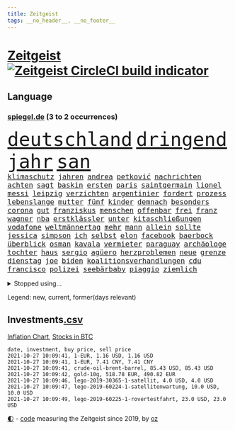 ```yaml
---
title: Zeitgeist
tags: __no_header__, __no_footer__
---
```


# [Zeitgeist](https://oliz.io/zeitgeist/) [![Zeitgeist CircleCI build indicator](https://circleci.com/gh/ooz/zeitgeist.svg?style=shield)](https://circleci.com/gh/ooz/zeitgeist)

## Language

<h3><a href="https://www.spiegel.de" target="_blank">spiegel.de</a> (3 to 2 occurrences)</h3>
<p style="font-family:monospace">
<span style="font-size:32pt"><a href="news_links.html#deutschland" class="current">deutschland</a></span>
<span style="font-size:32pt"><a href="news_links.html#dringend" class="current">dringend</a></span>
<span style="font-size:32pt"><a href="news_links.html#jahr" class="current">jahr</a></span>
<span style="font-size:32pt"><a href="news_links.html#san" class="current">san</a></span>
<br>
<span style="font-size:12pt"><a href="news_links.html#klimaschutz" class="current">klimaschutz</a></span>
<span style="font-size:12pt"><a href="news_links.html#jahren" class="current">jahren</a></span>
<span style="font-size:12pt"><a href="news_links.html#andrea" class="current">andrea</a></span>
<span style="font-size:12pt"><a href="news_links.html#petković" class="current">petković</a></span>
<span style="font-size:12pt"><a href="news_links.html#nachrichten" class="current">nachrichten</a></span>
<span style="font-size:12pt"><a href="news_links.html#achten" class="current">achten</a></span>
<span style="font-size:12pt"><a href="news_links.html#sagt" class="current">sagt</a></span>
<span style="font-size:12pt"><a href="news_links.html#baskin" class="new">baskin</a></span>
<span style="font-size:12pt"><a href="news_links.html#ersten" class="current">ersten</a></span>
<span style="font-size:12pt"><a href="news_links.html#paris" class="current">paris</a></span>
<span style="font-size:12pt"><a href="news_links.html#saintgermain" class="current">saintgermain</a></span>
<span style="font-size:12pt"><a href="news_links.html#lionel" class="current">lionel</a></span>
<span style="font-size:12pt"><a href="news_links.html#messi" class="current">messi</a></span>
<span style="font-size:12pt"><a href="news_links.html#leipzig" class="current">leipzig</a></span>
<span style="font-size:12pt"><a href="news_links.html#verzichten" class="current">verzichten</a></span>
<span style="font-size:12pt"><a href="news_links.html#argentinier" class="new">argentinier</a></span>
<span style="font-size:12pt"><a href="news_links.html#fordert" class="current">fordert</a></span>
<span style="font-size:12pt"><a href="news_links.html#prozess" class="current">prozess</a></span>
<span style="font-size:12pt"><a href="news_links.html#lebenslange" class="current">lebenslange</a></span>
<span style="font-size:12pt"><a href="news_links.html#mutter" class="current">mutter</a></span>
<span style="font-size:12pt"><a href="news_links.html#fünf" class="current">fünf</a></span>
<span style="font-size:12pt"><a href="news_links.html#kinder" class="current">kinder</a></span>
<span style="font-size:12pt"><a href="news_links.html#demnach" class="current">demnach</a></span>
<span style="font-size:12pt"><a href="news_links.html#besonders" class="current">besonders</a></span>
<span style="font-size:12pt"><a href="news_links.html#corona" class="current">corona</a></span>
<span style="font-size:12pt"><a href="news_links.html#gut" class="current">gut</a></span>
<span style="font-size:12pt"><a href="news_links.html#franziskus" class="current">franziskus</a></span>
<span style="font-size:12pt"><a href="news_links.html#menschen" class="current">menschen</a></span>
<span style="font-size:12pt"><a href="news_links.html#offenbar" class="current">offenbar</a></span>
<span style="font-size:12pt"><a href="news_links.html#frei" class="current">frei</a></span>
<span style="font-size:12pt"><a href="news_links.html#franz" class="current">franz</a></span>
<span style="font-size:12pt"><a href="news_links.html#wagner" class="current">wagner</a></span>
<span style="font-size:12pt"><a href="news_links.html#nba" class="current">nba</a></span>
<span style="font-size:12pt"><a href="news_links.html#erstklässler" class="current">erstklässler</a></span>
<span style="font-size:12pt"><a href="news_links.html#unter" class="current">unter</a></span>
<span style="font-size:12pt"><a href="news_links.html#kitaschließungen" class="new">kitaschließungen</a></span>
<span style="font-size:12pt"><a href="news_links.html#vodafone" class="current">vodafone</a></span>
<span style="font-size:12pt"><a href="news_links.html#weltmännertag" class="new">weltmännertag</a></span>
<span style="font-size:12pt"><a href="news_links.html#mehr" class="current">mehr</a></span>
<span style="font-size:12pt"><a href="news_links.html#mann" class="current">mann</a></span>
<span style="font-size:12pt"><a href="news_links.html#allein" class="current">allein</a></span>
<span style="font-size:12pt"><a href="news_links.html#sollte" class="current">sollte</a></span>
<span style="font-size:12pt"><a href="news_links.html#jessica" class="current">jessica</a></span>
<span style="font-size:12pt"><a href="news_links.html#simpson" class="new">simpson</a></span>
<span style="font-size:12pt"><a href="news_links.html#ich" class="current">ich</a></span>
<span style="font-size:12pt"><a href="news_links.html#selbst" class="current">selbst</a></span>
<span style="font-size:12pt"><a href="news_links.html#elon" class="current">elon</a></span>
<span style="font-size:12pt"><a href="news_links.html#facebook" class="current">facebook</a></span>
<span style="font-size:12pt"><a href="news_links.html#baerbock" class="current">baerbock</a></span>
<span style="font-size:12pt"><a href="news_links.html#überblick" class="current">überblick</a></span>
<span style="font-size:12pt"><a href="news_links.html#osman" class="new">osman</a></span>
<span style="font-size:12pt"><a href="news_links.html#kavala" class="new">kavala</a></span>
<span style="font-size:12pt"><a href="news_links.html#vermieter" class="current">vermieter</a></span>
<span style="font-size:12pt"><a href="news_links.html#paraguay" class="new">paraguay</a></span>
<span style="font-size:12pt"><a href="news_links.html#archäologe" class="new">archäologe</a></span>
<span style="font-size:12pt"><a href="news_links.html#tochter" class="current">tochter</a></span>
<span style="font-size:12pt"><a href="news_links.html#haus" class="current">haus</a></span>
<span style="font-size:12pt"><a href="news_links.html#sergio" class="current">sergio</a></span>
<span style="font-size:12pt"><a href="news_links.html#agüero" class="current">agüero</a></span>
<span style="font-size:12pt"><a href="news_links.html#herzproblemen" class="new">herzproblemen</a></span>
<span style="font-size:12pt"><a href="news_links.html#neue" class="current">neue</a></span>
<span style="font-size:12pt"><a href="news_links.html#grenze" class="current">grenze</a></span>
<span style="font-size:12pt"><a href="news_links.html#dienstag" class="current">dienstag</a></span>
<span style="font-size:12pt"><a href="news_links.html#joe" class="current">joe</a></span>
<span style="font-size:12pt"><a href="news_links.html#biden" class="current">biden</a></span>
<span style="font-size:12pt"><a href="news_links.html#koalitionsverhandlungen" class="current">koalitionsverhandlungen</a></span>
<span style="font-size:12pt"><a href="news_links.html#cdu" class="current">cdu</a></span>
<span style="font-size:12pt"><a href="news_links.html#francisco" class="current">francisco</a></span>
<span style="font-size:12pt"><a href="news_links.html#polizei" class="current">polizei</a></span>
<span style="font-size:12pt"><a href="news_links.html#seebärbaby" class="new">seebärbaby</a></span>
<span style="font-size:12pt"><a href="news_links.html#piaggio" class="current">piaggio</a></span>
<span style="font-size:12pt"><a href="news_links.html#ziemlich" class="current">ziemlich</a></span>
</p>
<details>
<summary>Stopped using...</summary>
<p class="former" style="font-size:12pt">
also(377) brettspiele(377) lisa(377) bieten(376) diskussion(376) netzwerken(376) reformen(376) aufgefordert(375) chinesischer(375) hersteller(375) usaußenminister(375) figur(374) frühen(374) helfer(374) luft(374) muster(374) nominierung(374) schwieriger(374) tiktok(374) begleitet(373) covid(373) einzelhandel(373) humor(373) juventus(373) klagt(373) privaten(373) vergewaltigt(373) wahlbetrug(373) weitergeht(373) werben(373) 7(372) angebot(372) bekanntesten(372) dauerhaft(372) elektroauto(372) finanzminister(372) kurzarbeit(372) sprache(372) unterschiede(372) versteigert(372) versäumnisse(372) wand(372) wenden(372) andré(371) flieht(371) gutachten(371) melanie(371) oppositionellen(371) sarscov2(371) sofort(371) steuert(371) toni(371) zurückkehren(371) 39(370) 79(370) betriebe(370) gast(370) gerufen(370) historiker(370) infektion(370) italiens(370) jedem(370) paare(370) reul(370) terroristen(370) verkehrsminister(370) verlegt(370) zusätzlich(370) zwang(370) öffnen(370) übergeben(370) 2000(369) abstimmen(369) auskommen(369) bayerischen(369) befindet(369) h(369) kochinstituts(369) lady(369) leichter(369) rand(369) umso(369) williams(369) ausgenutzt(368) begrenzen(368) drama(368) emma(368) gearbeitet(368) passen(368) polizeieinsatz(368) portugal(368) runde(368) schweiz(368) weltweite(368) 2024(367) australische(367) bemühungen(367) bremst(367) desaster(367) egal(367) fließt(367) geplante(367) meghan(367) neueste(367) reichte(367) spekuliert(367) szenen(367) first(366) geistliche(366) litauen(366) michelle(366) shutdown(366) smith(366) tagelang(366) verwendet(366) yorker(366) 25(365) 43(365) anbieten(365) außenpolitik(365) bischofskonferenz(365) einführen(365) einziehen(365) gastgeber(365) historisch(365) konservativen(365) kulissen(365) langsam(365) massiven(365) rtl(365) wege(365) 16jährige(364) angemessen(364) angenommen(364) anzeigen(364) bittere(364) fielen(364) herrschen(364) kardinal(364) linkspartei(364) rainer(364) sensation(364) werkzeug(364) yorks(364) abzug(363) gesunde(363) homeoffice(363) homosexuelle(363) natur(363) ungewiss(363) covid19patienten(362) deutlicher(362) endspiel(362) gesundheitlichen(362) red(362) regiert(362) taktik(362) trennen(362) unternehmens(362) zivilisten(362) ausbau(361) neustart(361) park(361) politologe(361) sowohl(361) wuhan(361) englischen(360) forderung(360) negative(360) petra(360) veranstaltungen(360) verzögern(360) weder(360) bedeutung(359) beschäftigen(359) kilometern(359) siegen(359) tim(359) unruhe(359) wehrte(359) besuchen(358) dänischen(358) eilish(358) endgültig(358) nahezu(358) politikerinnen(358) rollen(358) starker(358) trainiert(358) umsatz(358) zigaretten(358) platzen(357) rivale(357) schwierige(357) gefühlt(356) schnellen(356) tauchen(356) unterliegt(356) genehmigung(355) nordkoreas(355) signalisiert(355) zulassen(355) argentinien(354) kehrte(354) sportlich(354) tunesien(354) aktie(353) dämpfer(353) tragödie(353) verbände(353) zogen(353) autoindustrie(352) baustelle(352) gedanken(352) gekauft(352) kanzlerkandidaten(352) prognosen(352) verfassung(352) zuschauern(352) clemens(351) entspannung(351) fernsehen(351) aktivistin(350) eigentor(350) eindämmung(350) geprägt(350) pfund(350) raab(350) samstagmorgen(350) schwerverletzte(350) wirtz(350) überstanden(350) 49(349) gefangene(349) marsch(349) verschärfte(349) verstoßen(349) 54(348) anstiftung(348) detail(348) helge(348) klarer(348) kroos(348) brutaler(347) nah(347) springen(347) verwickelt(347) details(346) rentner(346) überfahren(346) generalbundesanwalt(345) geöffnet(345) kassierte(345) beschlagnahmt(344) dachten(344) em(344) matthew(344) ruanda(344) singapur(344) unzufrieden(344) familienberater(343) festival(343) frontex(343) moderatorin(343) verfügbar(343) brasilianische(342) hilfen(342) hängen(342) stimmten(342) stützt(342) 2012(341) klöckner(341) gleichauf(340) immens(340) präsidentenwahl(340) dreieinhalb(339) kasse(339) dringt(338) gesetzliche(338) bundesamts(337) hackerangriff(337) erstochen(336) erwarteten(336) coronaeinschränkungen(335) fusion(335) finanzielle(334) schützt(334) vizekanzler(333) türen(332) kongress(331) mourinho(331) doping(330) sprung(330) apples(328) spiegelredakteur(328) ernährung(327) olympia(327) gerieten(325) claus(324) zdf(324) massaker(323) stürmte(323) armen(322) erreger(322) schieben(322) vergehen(322) panne(321) ära(319) weitreichende(318) asylsuchende(317) verdoppelt(316) absurd(315) beworben(315) zoom(315) blinken(312) discounter(310) as(309) csupolitiker(309) koblenz(309) tina(309) ausgemacht(308) last(307) billiger(306) taxifahrer(305) berühmtesten(304) bösen(304) bären(303) herzinfarkt(303) schutzsuchende(302) lidl(301) behindert(298) sommerspiele(298) bizarre(297) zweieinhalb(296) tierheim(295) matt(294) monatelanger(293) chrupalla(292) spione(289) 62(288) marokko(288) nick(288) woelki(288) coronawochenüberblick(287) londons(286) bauarbeiten(285) kuba(285) betrag(283) kopfverletzungen(283) festgesetzt(281) enthält(279) mallorca(277) impft(275) absetzen(272) irgendwie(271) verstoß(271) arbeitsgericht(270) strafanzeige(270) enkel(265) beträgt(264) langjährige(264) eugrenzschutzagentur(262) häusern(262) server(261) englischer(258) regierungsbeteiligung(258) triumphierte(258) statistischen(256) klappen(254) ostdeutsche(254) verweisen(249) armstrong(248) trinken(247) 18jähriger(246) belästigung(245) 2035(244) desinformation(244) stürze(244) hunden(242) jubelt(241) ausgewiesen(239) gerichtssaal(239) reparatur(238) skandale(237) magische(234) wunden(232) hohenzollern(231) austausch(230) kleinstadt(229) längerem(229) islamist(225) rein(225) typ(224) condor(223) hochrechnungen(223) urteile(223) egoismus(222) übung(222) 2003(221) entführung(220) explosionen(219) bestsellerautor(218) kreuz(218) natotruppen(218) angefahren(215) diverser(213) dramatisches(212) wahlkreis(211) happy(210) todes(210) pekings(209) einstecken(207) kopenhagen(207) lokführergewerkschaft(207) doppelte(205) datum(204) hof(204) länderspielen(204) spitzenkandidaten(203) henning(202) marihuana(201) diplomatische(200) bastian(199) investor(195) long(195) reformieren(195) l(194) zögern(194) 15jähriger(192) ever(192) given(192) prozessauftakt(192) widow(191) gelitten(188) impfziel(188) mittelamerika(182) qualifying(182) indischen(178) zugunglück(177) 120000(176) maaßen(176) unionskandidat(176) gerungen(175) erschüttern(172) sat1(170) seniorenheim(170) unionskanzlerkandidat(170) linda(169) typisch(169) bildtv(168) vorgesetzten(168) erwachsen(166) echo(165) scarlett(165) bka(164) forschende(164) versprochenen(164) supermarktkette(163) eskalierte(162) wissenschaftlerinnen(162) wütenden(162) messerangriff(161) durchsuchung(158) vwmanager(157) ökopartei(157) tragschrauber(155) neudelhi(153) planten(151) querdenkerbewegung(151) jugendärzte(150) legislaturperiode(150) life(150) richteten(150) lapid(148) co₂preis(147) genossen(147) künstlichen(145) nähern(145) ambitioniertere(144) chips(144) regionalwahlen(144) chinese(142) spezialisierte(142) talkshow(142) institutionen(141) rio(140) kugel(139) romane(139) 2008(138) videoplattform(137) abstürze(136) nationalsozialisten(136) riegel(136) europameisterschaft(135) gezählt(135) antisemitischer(134) bewährungsstrafen(133) gesichtet(133) wandern(133) amerikanern(132) floskeln(132) berchtesgaden(131) journalistenverband(131) neubauer(131) nrwlandtag(131) abgeschoben(130) ausstellen(130) draxler(130) eruption(130) lebend(130) reserve(130) vorgang(130) kontinents(129) impfskeptiker(128) unterstützern(127) sanken(126) tanken(125) terrorverdächtiger(125) trumpanhänger(125) erlebnis(124) warschauer(123) sotschi(121) 01(120) fassung(120) bevorzugt(119) fangquoten(119) islamistische(119) quatsch(119) bischöfe(118) galaxien(118) lebe(118) wahlkampfendspurt(118) zunehmender(118) befragung(117) deltavariante(117) todesurteil(117) us(117) 23jähriger(115) flüchtet(115) geschwister(115) ministerin(114) hochrechnung(113) schlammschlacht(113) wussten(113) bulli(112) mangelnden(112) publikumsliebling(112) wahllokale(112) wahlsieger(112) berchtesgadener(111) drohenden(111) leichten(111) querdenkerszene(111) zahlungen(111) größtenteils(110) sensationell(110) spinnen(110) beteuert(109) virologin(109) fünfprozenthürde(108) chemnitz(106) dänen(106) ersteigern(106) externe(106) füllen(106) grundlegend(106) ohrfeige(106) sardinien(106) anhalter(105) potenzielle(105) hildesheim(103) ausgeht(102) bundesanwaltschaft(102) entführen(102) erlag(102) fabriken(102) great(102) tornado(102) zeugnis(101) anfrage(100) astronomen(100) augenzeuge(100) spitzenkandidat(100) abschaffung(99) rentenalter(99) ruiniert(99) seenot(99) spdfraktion(99) zuschauerinnen(99) freigesprochen(98) kurzzeitig(98) schwangeren(98) spiegelpodcast(98) überlegt(98) elektronische(97) verwenden(97) 160(96) absolviert(96) drohnen(96) thailands(96) verschont(96) enttäuschten(95) frustriert(95) mögen(95) partnerschaft(95) rechtens(95) wahlkämpfer(95) britney(94) spears(94) spezies(94) week(94) westens(94) nachtzug(93) 2007(92) anteile(91) fashion(91) kürzen(91) treppenhaus(91) wahlkampfthema(91) brinkmann(90) entging(90) gleichgeschlechtliche(90) impfverweigerern(90) jada(90) overtourism(90) pinkett(90) rt(90) traute(90) wohlleben(90) afrikanischer(89) böschung(89) elfjähriger(89) erdmännchen(89) grüßt(89) laurent(89) parteimitglieder(89) schwächelt(89) simons(89) technisches(89) verunsichert(89) auszeit(88) fortführen(88) sperrung(88) spätfolgen(88) wirbelstürme(88) euratspräsidentschaft(87) handgranaten(87) karlsruher(87) natomanöver(87) passend(87) überwältigender(87) 145(86) darm(86) greipel(86) hommage(86) nils(86) umweltaktivistin(86) adresse(85) angreifen(85) bedient(85) düsterer(85) eingefahren(85) krankgeschrieben(85) lando(85) norris(85) ortskräften(85) vierbeiner(85) gehwegen(84) türken(84) überdosis(84) übersee(84) cdurechtsaußen(83) klassenzimmer(83) spannt(83) unberührte(83) vorliegen(83) antónio(82) beirat(82) geklettert(82) zweijähriger(82) aert(81) baustoffe(81) computersysteme(81) dinner(81) gegründet(81) jubelte(81) montana(81) nora(81) observatorium(81) stolpersteine(81) traumland(81) wout(81) aufgeschlossen(80) häuschen(80) jackie(80) kanadier(80) machthabern(80) raducanu(80) starspieler(80) teamviewer(80) eingeklemmt(79) entgleist(79) förderprogramm(79) häufigsten(79) konzentriert(79) kyrgios(79) meisterschaften(79) nbastar(79) pädagogen(79) selfie(79) verweis(79) übergab(79) statistischem(78) bahrain(77) einzuführen(77) erfolgreichste(77) geh(77) inszenieren(77) voelchert(77) berufe(76) bundeswahlleiter(76) hauptbahnhof(76) alleingang(75) aufruhr(75) energiequellen(75) kontrollverlust(75) landschaft(75) restriktionen(75) airports(74) brandgefahr(74) derartige(74) halbleitern(74) militärpräsenz(74) redete(74) 45jähriger(73) flüchtigen(73) totes(73) verholfen(73) astronomie(72) fündig(72) gelohnt(72) gesundheitsgefahr(72) gewütet(72) parallele(72) regenfällen(72) thermofenster(72) bezirke(71) katastrophengebiet(71) schlamm(71) verzögerung(71) 1936(70) heulen(70) hängepartie(70) islamische(70) koalitionen(70) missbrauchten(70) verfilmen(70) gasstreit(69) schießerei(69) sechsmal(69) staatsschulden(69) ulf(69) 20000(68) erzeugen(68) hochwassergebiet(68) nachtzüge(68) 210(67) ausgangspunkt(67) gerichts(67) highlights(67) liegende(67) reproduziert(67) sandsturm(67) camp(66) geheimdiensts(66) klimafreundliche(66) topmanager(66) 1976(65) bahnstrecke(65) bauprojekte(65) cduchefs(65) katie(65) olympiastadion(65) prioritäten(65) versicherungskonzern(65) wachsender(65) abgeschafft(64) bsi(64) bundesbehörde(64) komitee(64) kraftstoff(64) luftqualität(64) ohlen(64) reisebus(64) rtlreporterin(64) schwarz(64) selenskyj(64) susanna(64) wdrsendung(64) wolodymyr(64) anteilseigner(63) beschmiert(63) dokument(63) genauere(63) grundschule(63) operativen(63) schaufel(63) tiergarten(63) traurig(63) triumphiert(63) unterlegenen(63) amal(62) dokumentation(62) entthront(62) saied(62) strafmaß(62) südlich(62) tv+(62) usschwimmer(62) vorfahrt(62) angestiegen(61) carlson(61) crews(61) meterhohe(61) schrauben(61) unerbittlich(61) versammeln(61) vorrang(61) wahlzettel(61) dämpfen(60) schusswechseln(60) milliardenverluste(59) mitchell(59) staatskonzern(59) zeichnen(59) impfdurchbrüche(58) namensgeber(58) puppe(58) russischem(58) domenico(57) hannes(57) mcilroy(57) plagiat(57) rory(57) berkshire(56) lokale(56) unerwünscht(56) boxer(55) geldscheinen(55) großmacht(55) heilungschancen(55) klimawahlkampf(55) one(55) finanzämter(54) funktionierte(54) geschätzt(54) gewerkschaftschef(54) golfturnier(54) kämpferisch(54) stromausfälle(54) usteam(54) haushaltshilfe(53) weges(53) erstattung(52) friesland(52) krankenschwester(52) kunststoff(52) lina(52) studierte(52) algorithmus(51) autokraten(51) bewaffnet(51) krankenkassenbeiträge(51) vorhanden(51) wendepunkt(51) analysen(50) anhand(50) faszinierende(50) gotteslästerung(50) plakate(50) saisonstart(50) scholz'(50) schönreden(50) öpnvabo(50) börsenkurs(49) favoritenrolle(49) sortiment(49) steigert(49) beansprucht(48) everton(48) positives(48) stemmen(48) theo(48) verstecken(48) benziner(47) geweckt(47) qualcomm(47) stasi(47) eurowings(46) frenetisch(46) geiseldiplomatie(46) patriotismus(46) stephan(46) auffallend(45) grundlegenden(45) möwe(45) spekulieren(45) teuerste(45) herat(44) kampfbereitschaft(44) lud(44) usbekistan(44) überlegungen(44) einnahme(43) erfinden(43) kontrahenten(43) raphaël(43) vorgeschmack(43) coronaprämie(42) kpdverbot(42) lehrstunde(42) steuerschulden(42) newsupdate(41) büchern(40) produktionsausfälle(40) uskonzern(40) ölkonzerne(40) attraktiv(39) drangen(39) flüchtlingsdrama(39) halbschwester(39) missbrauchen(39) nutzerinnen(39) pastor(39) begegnung(38) dunkel(38) haushalt(38) oberpfalz(38) reisten(38) schüchtert(38) taxi(38) weltpremiere(38) zeitungsbericht(38) carles(37) landsleuten(37) musikern(37) verbündeten(37) überfahrt(37) befürchtungen(36) cabrio(36) drach(36) kanzlerambitionen(36) mitmachen(36) reemtsmaentführer(36) school(36) wahlabend(36) demonstrativ(35) geschadet(35) jinpings(35) korrekte(35) moderieren(35) autobiografie(34) gehälter(34) hochzeitstag(34) körpers(34) mike(34) 115(33) 22jährige(33) abtreibungen(33) lawrow(33) polnischbelarussischen(33) tanzt(33) ungenehmigt(33) verteidigte(33) aufrufe(32) größeres(32) naturschauspiel(32) 70000(31) 97(31) betroffener(31) nachbarländer(31) verbleibenden(31) abtreibungsrecht(30) freigeben(30) führerscheine(30) techbranche(30) unabhängiger(30) verbreitete(30) deutschlandtakt(29) dringen(29) drogenkriminalität(29) fettnäpfchen(29) günstiger(29) orientieren(29) präferenz(29) stammende(29) ansprüchen(28) chaotisch(28) meldeten(28) rekordhöhe(28) stufe(28) ausgestanden(27) größerer(27) internetkonzern(27) tierischen(27) ergaben(26) nuklearwaffen(26) ronaldos(26) ryder(26) schützlinge(26) triell(26) zusagen(26) entstanden(25) missouri(25) unterrichtet(25) berichts(24) fehlender(24) üppig(24) 23jährigen(23) draghi(23) evg(23) graz(23) hau(23) holmes(23) mexikanische(23) milley(23) schulbildung(23) spannender(23) startupmilliardärin(23) usgeneralstabschef(23) arten(22) beispiellosen(22) enteignungen(22) immobilienkonzerne(22) laufend(22) statistische(22) volkswirte(22) 06(21) 63(21) andauern(21) betriebsräte(21) hervorgeht(21) rotgrünrot(21) untreuevorwurf(21) varex(21) varexaffäre(21) ausgeschaltet(20) entscheidungshilfe(20) gemobbt(20) monster(20) osterloh(20) posse(20) schäfer(20) spiegelredakteurin(20) 28jährigen(19) abgehalten(19) elektrisch(19) foundation(19) hinbekommen(19) instagramvideo(19) massenmord(19) paralleluniversum(19) uralte(19) gordon(18) handlungen(18) menschliche(18) ngo(18) verwechseln(18) wire(18) 38jährigen(17) beängstigend(17) hitzlsperger(17) papageien(17) pastors(17) tauften(17) bair(16) csumann(16) genesung(16) landtagswahl(16) wahlkampfes(16) würgegriff(16) zusatzkosten(16) 1991(15) anton(15) brüskiert(15) cyberangriffe(15) direktmandat(15) dumme(15) geliebten(15) googles(15) südthüringen(15) 15000(14) besserer(14) bush(14) denkbar(14) durchgreifen(14) elhassan(14) hakenkreuz(14) kommunalwahl(14) konservativ(14) nemi(14) pendeln(14) quarks(14) sonntagabend(14) tessiner(14) tvsender(14) vizemeister(14) abtreibung(13) antwortet(13) epic(13) gepäck(13) grenzübergänge(13) klimarettung(13) miniserie(13) mr(13) rentnerinnen(13) schweinefleisch(13) vorige(13) costa(12) exvizepräsident(12) militärmanöver(12) stimmabgabe(12) aufgebracht(11) betonen(11) frauenministerium(11) hunt(11) schallende(11) schlachten(11) staatssekretär(11)
</p>
</details>
<p>Legend: <span class="new">new</span>, <span class="current">current</span>, <span class="former">former(days relevant)</span></p>

## Investments[.csv](investments.csv)

[Inflation Chart](https://inflationchart.com),
[Stocks in BTC](https://stonksinbtc.xyz/)

```
date, investment, buy price, sell price
2021-10-27 10:09:41, 1-EUR, 1.16 USD, 1.16 USD
2021-10-27 10:09:41, 1-EUR, 7.41 CNY, 7.41 CNY
2021-10-27 10:09:41, crude-oil-brent-barrel, 85.43 USD, 85.43 USD
2021-10-27 10:09:42, gold-10g, 518.78 EUR, 490.82 EUR
2021-10-27 10:09:46, lego-2019-30365-1-satellit, 4.0 USD, 4.0 USD
2021-10-27 10:09:47, lego-2019-60224-1-satellitenwartung, 10.0 USD, 10.0 USD
2021-10-27 10:09:49, lego-2019-60225-1-rovertestfahrt, 23.0 USD, 23.0 USD
```

<footer>
<a href="javascript:toggleTheme()" class="nav">🌓</a>
- <a href="https://github.com/ooz/zeitgeist">code</a> measuring the Zeitgeist since 2019, by <a href="https://oliz.io">oz</a>
</footer>
